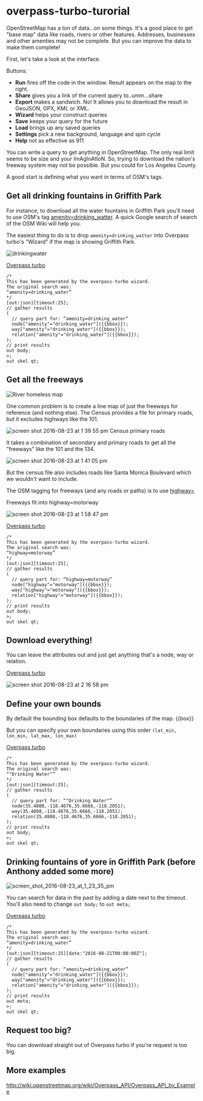# overpass-turbo-turorial

OpenStreetMap has a ton of data...on some things. It's a good place to get "base map" data like roads, rivers or other features. Addresses, businesses and other amenties may not be complete. But you can improve the data to make them complete!

First, let's take a look at the interface.

Buttons:
- **Run** fires off the code in the window. Result appears on the map to the right.
- **Share** gives you a link of the current query to..umm...share
- **Export** makes a sandwich. No! It allows you to download the result in GeoJSON, GPX, KML or XML.
- **Wizard** helps your construct queries
- **Save** keeps your query for the future
- **Load** brings up any saved queries
- **Settings** pick a new background, language and spin cycle
- **Help** not as effective as 911

You can write a query to get anything in OpenStreetMap. The only real limit seems to be size and your ImAgInAtIoN. So, trying to download the nation's freeway system may not be possible. But you could for Los Angeles County.

A good start is defining what you want in terms of OSM's tags. 

## Get all drinking fountains in Griffith Park

For instance, to download all the water fountains in Griffith Park you'll need to use OSM's tag [amenity=drinking_watter](http://wiki.openstreetmap.org/wiki/Tag:amenity%3Ddrinking_water). A quick Google search of search of the OSM Wiki will help you.

The easiest thing to do is to drop `amenity=drinking_watter` into Overpass turbo's "Wizard" if the map is showing Griffith Park.

![drinkingwater](https://cloud.githubusercontent.com/assets/695934/17908091/d1466a30-6933-11e6-995f-db7df8a73eb6.gif)

[Overpass turbo](http://overpass-turbo.eu/s/hZu)

```
/*
This has been generated by the overpass-turbo wizard.
The original search was:
“amenity=drinking_water”
*/
[out:json][timeout:25];
// gather results
(
  // query part for: “amenity=drinking_water”
  node["amenity"="drinking_water"]({{bbox}});
  way["amenity"="drinking_water"]({{bbox}});
  relation["amenity"="drinking_water"]({{bbox}});
);
// print results
out body;
>;
out skel qt;
```
## Get all the freeways

![River homeless map](http://latimes-graphics-media.s3.amazonaws.com/assets/img/la-me-g-river-dwellers-04242016.png)

One common problem is to create a line map of just the freeways for reference (and nothing else). The Census provides a file for primary roads, but it excludes highways like the 101. 

![screen shot 2016-08-23 at 1 39 55 pm](https://cloud.githubusercontent.com/assets/695934/17908895/1b52e47a-6937-11e6-9457-48e5fdcfc089.png)
Census primary roads

It takes a combination of secondary and primary roads to get all the "freeways" like the 101 and the 134.

![screen shot 2016-08-23 at 1 41 05 pm](https://cloud.githubusercontent.com/assets/695934/17908936/42edfbc8-6937-11e6-8672-c5daf4f646c7.png)

But the census file also includes roads like Santa Monica Boulevard which we wouldn't want to include. 

The OSM tagging for freeways (and any roads or paths) is to use [highway=](http://wiki.openstreetmap.org/wiki/Key:highway)

Freeways fit into highway=motorway

![screen shot 2016-08-23 at 1 58 47 pm](https://cloud.githubusercontent.com/assets/695934/17909542/bda23fd0-6939-11e6-8b6a-87e446a3baaa.png)

[Overpass turbo](http://overpass-turbo.eu/s/hZx)
```
/*
This has been generated by the overpass-turbo wizard.
The original search was:
“highway=motorway”
*/
[out:json][timeout:25];
// gather results
(
  // query part for: “highway=motorway”
  node["highway"="motorway"]({{bbox}});
  way["highway"="motorway"]({{bbox}});
  relation["highway"="motorway"]({{bbox}});
);
// print results
out body;
>;
out skel qt;
```

## Download everything!

You can leave the attributes out and just get anything that's a node, way or relation.

[Overpass turbo](http://overpass-turbo.eu/s/hZy)

![screen shot 2016-08-23 at 2 16 58 pm](https://cloud.githubusercontent.com/assets/695934/17910096/4e30dc1c-693c-11e6-8c64-3eea45a45ec3.png)

## Define your own bounds
By default the bounding box defaults to the boundaries of the map. {{box}}

But you can specify your own boundaries using this order
`(lat_min, lon_min, lat_max, lon_max)`

[Overpass turbo](http://overpass-turbo.eu/s/hZz)

```
/*
This has been generated by the overpass-turbo wizard.
The original search was:
“"Drinking Water"”
*/
[out:json][timeout:25];
// gather results
(
  // query part for: “"Drinking Water"”
  node(35.4808,-118.4676,35.6666,-118.2051);
  way(35.4808,-118.4676,35.6666,-118.2051);
  relation(35.4808,-118.4676,35.6666,-118.2051);
);
// print results
out body;
>;
out skel qt;
```


## Drinking fountains of yore in Griffith Park (before Anthony added some more)

![screen_shot_2016-08-23_at_1_23_35_pm](https://cloud.githubusercontent.com/assets/695934/17908353/fad4b7ca-6934-11e6-8367-17519ac2bc48.png)


You can search for data in the past by adding a date next to the timeout. You'll also need to change `out body;` to `out meta;`

[Overpass turbo](http://overpass-turbo.eu/s/hZt)

```
/*
This has been generated by the overpass-turbo wizard.
The original search was:
“amenity=drinking_water”
*/
[out:json][timeout:25][date:"2016-08-21T00:00:00Z"];
// gather results
(
  // query part for: “amenity=drinking_water”
  node["amenity"="drinking_water"]({{bbox}});
  way["amenity"="drinking_water"]({{bbox}});
  relation["amenity"="drinking_water"]({{bbox}});
);
// print results
out meta;
>;
out skel qt;
```

## Request too big?
You can download straight out of Overpass turbo if you're request is too big. 

## More examples
http://wiki.openstreetmap.org/wiki/Overpass_API/Overpass_API_by_Example
